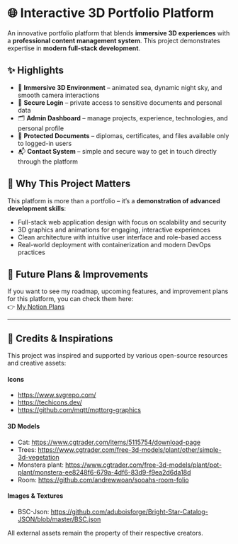 
# 🌐 Interactive 3D Portfolio Platform

An innovative portfolio platform that blends **immersive 3D experiences** with a **professional content management system**.
This project demonstrates expertise in **modern full-stack development**.

## ✨ Highlights

* 🎨 **Immersive 3D Environment** – animated sea, dynamic night sky, and smooth camera interactions
* 🔐 **Secure Login** – private access to sensitive documents and personal data
* 🗂️ **Admin Dashboard** – manage projects, experience, technologies, and personal profile
* 📑 **Protected Documents** – diplomas, certificates, and files available only to logged-in users
* 📬 **Contact System** – simple and secure way to get in touch directly through the platform

## 🎯 Why This Project Matters

This platform is more than a portfolio – it’s a **demonstration of advanced development skills**:

* Full-stack web application design with focus on scalability and security
* 3D graphics and animations for engaging, interactive experiences
* Clean architecture with intuitive user interface and role-based access
* Real-world deployment with containerization and modern DevOps practices

## 🚀 Future Plans & Improvements

If you want to see my roadmap, upcoming features, and improvement plans for this platform, you can check them here:  
👉 [My Notion Plans](https://www.notion.so/2773d7b9e497804a92aefa28e011c941?v=2773d7b9e49780f8b365000cbc08645e)

---

## 🙌 Credits & Inspirations

This project was inspired and supported by various open-source resources and creative assets:

#### Icons
- https://www.svgrepo.com/
- https://techicons.dev/
- https://github.com/mqtt/mqttorg-graphics

#### 3D Models
- Cat: https://www.cgtrader.com/items/5115754/download-page
- Trees: https://www.cgtrader.com/free-3d-models/plant/other/simple-3d-vegetation
- Monstera plant: https://www.cgtrader.com/free-3d-models/plant/pot-plant/monstera-ee8248f6-679a-4df6-83d9-f9ea2d6da18d
- Room: https://github.com/andrewwoan/sooahs-room-folio

#### Images & Textures 
- BSC-Json: https://github.com/aduboisforge/Bright-Star-Catalog-JSON/blob/master/BSC.json

All external assets remain the property of their respective creators.